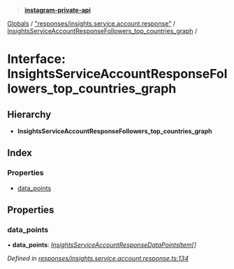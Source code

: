 > **[instagram-private-api](../README.md)**

[Globals](../README.md) / ["responses/insights.service.account.response"](../modules/_responses_insights_service_account_response_.md) / [InsightsServiceAccountResponseFollowers_top_countries_graph](_responses_insights_service_account_response_.insightsserviceaccountresponsefollowers_top_countries_graph.md) /

# Interface: InsightsServiceAccountResponseFollowers_top_countries_graph

## Hierarchy

* **InsightsServiceAccountResponseFollowers_top_countries_graph**

## Index

### Properties

* [data_points](_responses_insights_service_account_response_.insightsserviceaccountresponsefollowers_top_countries_graph.md#data_points)

## Properties

###  data_points

• **data_points**: *[InsightsServiceAccountResponseDataPointsItem](_responses_insights_service_account_response_.insightsserviceaccountresponsedatapointsitem.md)[]*

*Defined in [responses/insights.service.account.response.ts:134](https://github.com/dilame/instagram-private-api/blob/173bc62/src/responses/insights.service.account.response.ts#L134)*